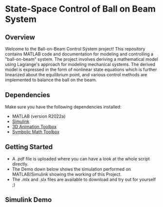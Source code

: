 # State-Space Control of Ball on Beam System
## Overview

Welcome to the Ball-on-Beam Control System project! This repository contains MATLAB code and documentation for modeling and controlling a "ball-on-beam" system. The project involves deriving a mathematical model using Lagrange's approach for modeling mechanical systems. The derived model is expressed in the form of nonlinear state equations which is further linearized about the equilibrium point, and various control methods are implemented to balance the ball on the beam.

## Dependencies

Make sure you have the following dependencies installed:

- MATLAB (version R2022a)
- [Simulink](https://www.mathworks.com/products/simulink.html)
- [3D Animation Toolbox](https://www.mathworks.com/products/3danimation.html)
- [Symbolic Math Toolbox](https://www.mathworks.com/products/symbolic.html)

## Getting Started
- A .pdf file is uploaded where you can have a look at the whole script directly.
- The Demo down below shows the simulation performed on MATLAB/Simulink showing the working of this Project.
- The .mlx and .slx files are available to download and try out for yourself ;)

## Simulink Demo
